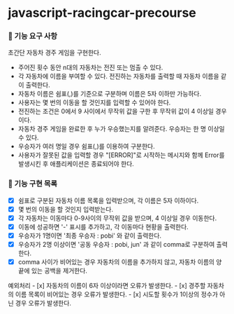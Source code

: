 # javascript-racingcar-precourse
### 📌 기능 요구 사항

초간단 자동차 경주 게임을 구현한다.

- 주어진 횟수 동안 n대의 자동차는 전진 또는 멈출 수 있다.
- 각 자동차에 이름을 부여할 수 있다. 전진하는 자동차를 출력할 때 자동차 이름을 같이 출력한다.
- 자동차 이름은 쉼표(,)를 기준으로 구분하며 이름은 5자 이하만 가능하다.
- 사용자는 몇 번의 이동을 할 것인지를 입력할 수 있어야 한다.
- 전진하는 조건은 0에서 9 사이에서 무작위 값을 구한 후 무작위 값이 4 이상일 경우이다.
- 자동차 경주 게임을 완료한 후 누가 우승했는지를 알려준다. 우승자는 한 명 이상일 수 있다.
- 우승자가 여러 명일 경우 쉼표(,)를 이용하여 구분한다.
- 사용자가 잘못된 값을 입력할 경우 "[ERROR]"로 시작하는 메시지와 함께 Error를 발생시킨 후 애플리케이션은 종료되어야 한다.

### 🚀 기능 구현 목록
- [x] 쉼표로 구분된 자동차 이름 목록을 입력받으며, 각 이름은 5자 이하이다.
- [x] 몇 번의 이동을 할 것인지 입력받는다.
- [x] 각 자동차는 이동마다 0-9사이의 무작위 값을 받으며, 4 이상일 경우 이동한다.
- [x] 이동에 성공하면 '-' 표시를 추가하고, 각 이동마다 현황을 출력한다.
- [x] 우승자가 1명이면 '최종 우승자 : pobi' 와 같이 출력한다.
- [x] 우승자가 2명 이상이면 '공동 우승자 : pobi, jun' 과 같이 comma로 구분하여 출력한다.
- [x] comma 사이가 비어있는 경우 자동차의 이름을 추가하지 않고, 자동차 이름의 양 끝에 있는 공백을 제거한다.

예외처리
    - [x] 자동차의 이름이 6자 이상이라면 오류가 발생한다.
    - [x] 경주할 자동차의 이름 목록이 비어있는 경우 오류가 발생한다.
    - [x] 시도할 횟수가 1이상의 정수가 아닌 경우 오류가 발생한다.

